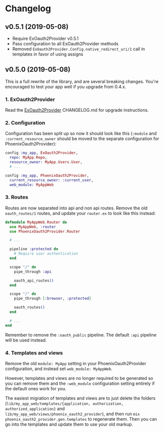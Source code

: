 # Changelog

## v0.5.1 (2019-05-08)

* Require ExOauth2Provider v0.5.1
* Pass configuration to all ExOauth2Provider methods
* Removed `ExOauth2Provider.Config.native_redirect_uri/1` call in templates in favor of using assigns

## v0.5.0 (2019-05-08)

This is a full rewrite of the library, and are several breaking changes. You're encouraged to test your app well if you upgrade from 0.4.x.

### 1. ExOauth2Provider

Read the [ExOauth2Provider](https://github.com/danschultzer/ex_oauth2_provider) CHANGELOG.md for upgrade instructions.

### 2. Configuration

Configuration has been split up so now it should look like this (`:module` and `:current_resource_owner` should be moved to the separate configuration for PhoenixOauth2Provider):

```elixir
config :my_app, ExOauth2Provider,
  repo: MyApp.Repo,
  resource_owner: MyApp.Users.User,
  # ...

config :my_app, PhoenixOauth2Provider,
  current_resource_owner: :current_user,
  web_module: MyAppWeb
```

### 3. Routes

Routes are now separated into api and non api routes. Remove the old `oauth_routes/1` routes, and update your `router.ex` to look like this instead:

```elixir
defmodule MyAppWeb.Router do
  use MyAppWeb, :router
  use PhoenixOauth2Provider.Router

  # ...

  pipeline :protected do
    # Require user authentication
  end

  scope "/" do
    pipe_through :api

    oauth_api_routes()
  end

  scope "/" do
    pipe_through [:browser, :protected]

    oauth_routes()
  end

  # ...
end
```

Remember to remove the `:oauth_public` pipeline. The default `:api` pipeline will be used instead.

### 4. Templates and views

Remove the old `module: MyApp` setting in your PhoenixOauth2Provider configuration, and instead set `web_module: MyAppWeb`.

However, templates and views are no longer required to be generated so you can remove them and the `:web_module` configuration setting entirely if the default ones work for you.

The easiest migration of templates and views are to just delete the folders (`lib/my_app_web/templates/{application, authorization, authorized_application}` and `lib/my_app_web/views/phoenix_oauth2_provider`), and then run `mix phoenix_oauth2_provider.gen.templates` to regenerate them. Then you can go into the templates and update them to use your old markup.
